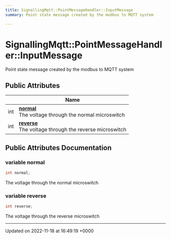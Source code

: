 ```yaml
---
title: SignallingMqtt::PointMessageHandler::InputMessage
summary: Point state message created by the modbus to MQTT system 

---
```


# SignallingMqtt::PointMessageHandler::InputMessage



Point state message created by the modbus to MQTT system 

## Public Attributes

|                | Name           |
| -------------- | -------------- |
| int | **[normal](/SignallingSystem-doc/mainsystem/Classes/classSignallingMqtt_1_1PointMessageHandler_1_1InputMessage/#variable-normal)** <br>The voltage through the normal microswitch  |
| int | **[reverse](/SignallingSystem-doc/mainsystem/Classes/classSignallingMqtt_1_1PointMessageHandler_1_1InputMessage/#variable-reverse)** <br>The voltage through the reverse microswitch  |

## Public Attributes Documentation

### variable normal

```csharp
int normal;
```

The voltage through the normal microswitch 

### variable reverse

```csharp
int reverse;
```

The voltage through the reverse microswitch 

-------------------------------

Updated on 2022-11-18 at 16:49:19 +0000